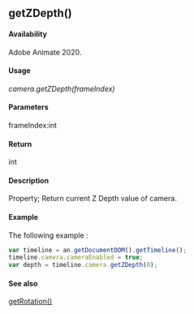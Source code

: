 ## getZDepth()

#### Availability

Adobe Animate 2020.

#### Usage

*camera.getZDepth(frameIndex)*

#### Parameters

frameIndex:int

#### Return

int


#### Description

Property; Return current Z Depth value of camera.

#### Example

The following example :
```javascript
var timeline = an.getDocumentDOM().getTimeline();
timeline.camera.cameraEnabled = true;
var depth = timeline.camera.getZDepth(0);

```
#### See also

[getRotation()](../Camera_object/Camera2.md)
